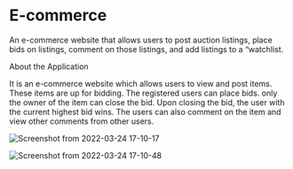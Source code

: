 # E-commerce
An e-commerce website that allows users to post auction listings, place bids on listings, comment on those listings, and add listings to a “watchlist.


About the Application

It is an e-commerce website which allows users to view and post items. These items are up for bidding. The registered users can place bids. only the owner of the item can close the bid. Upon closing the bid, the user with the current highest bid wins. The users can also comment on the item and view other comments from other users. 


![Screenshot from 2022-03-24 17-10-17](https://user-images.githubusercontent.com/48858887/159909858-64509e05-6c84-41ab-9684-16abf6961d31.png)



![Screenshot from 2022-03-24 17-10-48](https://user-images.githubusercontent.com/48858887/159910017-c3981e54-9740-4918-953a-c60bef6f08f5.png)

